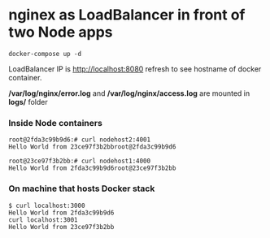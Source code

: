 # nginex as LoadBalancer in front of two Node apps

`docker-compose up -d`

LoadBalancer IP is <http://localhost:8080> refresh to see hostname of docker container.

**/var/log/nginx/error.log** and **/var/log/nginx/access.log** are mounted in **logs/** folder

### Inside Node containers


```shell
root@2fda3c99b9d6:# curl nodehost2:4001
Hello World from 23ce97f3b2bbroot@2fda3c99b9d6

root@23ce97f3b2bb:# curl nodehost1:4000
Hello World from 2fda3c99b9d6root@23ce97f3b2bb
```

### On machine that hosts Docker stack

```shell
$ curl localhost:3000
Hello World from 2fda3c99b9d6 
curl localhost:3001
Hello World from 23ce97f3b2bb
```
